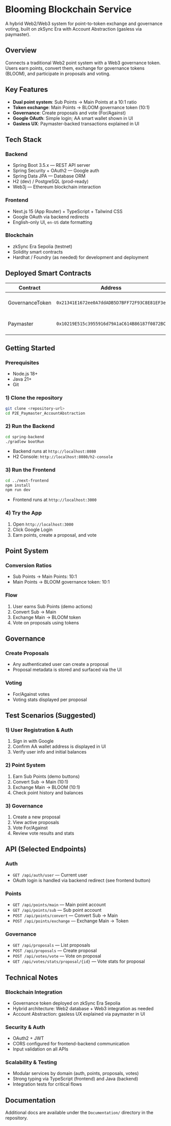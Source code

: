 # Blooming Blockchain Service

A hybrid Web2/Web3 system for point-to-token exchange and governance voting, built on zkSync Era with Account Abstraction (gasless via paymaster).

## Overview
Connects a traditional Web2 point system with a Web3 governance token. Users earn points, convert them, exchange for governance tokens (BLOOM), and participate in proposals and voting.

## Key Features
- **Dual point system**: Sub Points → Main Points at a 10:1 ratio
- **Token exchange**: Main Points → BLOOM governance token (10:1)
- **Governance**: Create proposals and vote (For/Against)
- **Google OAuth**: Simple login; AA smart wallet shown in UI
- **Gasless UX**: Paymaster-backed transactions explained in UI

## Tech Stack

### Backend
- Spring Boot 3.5.x — REST API server
- Spring Security + OAuth2 — Google auth
- Spring Data JPA — Database ORM
- H2 (dev) / PostgreSQL (prod-ready)
- Web3j — Ethereum blockchain interaction

### Frontend
- Next.js 15 (App Router) + TypeScript + Tailwind CSS
- Google OAuth via backend redirects
- English-only UI, `en-US` date formatting

### Blockchain
- zkSync Era Sepolia (testnet)
- Solidity smart contracts
- Hardhat / Foundry (as needed) for development and deployment

## Deployed Smart Contracts

| Contract        | Address                                      | Network            |
|-----------------|----------------------------------------------|--------------------|
| GovernanceToken | `0x21341E1672ee0A7ddADB5D7BFF72F93C8E81EF3e` | zkSync Era Sepolia |
| Paymaster       | `0x10219E515c3955916d79A1aC614B86187f0872BC` | zkSync Era Sepolia |

## Getting Started

### Prerequisites
- Node.js 18+
- Java 21+
- Git

### 1) Clone the repository
```bash
git clone <repository-url>
cd P2E_Paymaster_AccountAbstraction
```

### 2) Run the Backend
```bash
cd spring-backend
./gradlew bootRun
```
- Backend runs at `http://localhost:8080`
- H2 Console: `http://localhost:8080/h2-console`

### 3) Run the Frontend
```bash
cd ../next-frontend
npm install
npm run dev
```
- Frontend runs at `http://localhost:3000`

### 4) Try the App
1. Open `http://localhost:3000`
2. Click Google Login
3. Earn points, create a proposal, and vote

## Point System

### Conversion Ratios
- Sub Points → Main Points: 10:1
- Main Points → BLOOM governance token: 10:1

### Flow
1. User earns Sub Points (demo actions)
2. Convert Sub → Main
3. Exchange Main → BLOOM token
4. Vote on proposals using tokens

## Governance

### Create Proposals
- Any authenticated user can create a proposal
- Proposal metadata is stored and surfaced via the UI

### Voting
- For/Against votes
- Voting stats displayed per proposal

## Test Scenarios (Suggested)

### 1) User Registration & Auth
1. Sign in with Google
2. Confirm AA wallet address is displayed in UI
3. Verify user info and initial balances

### 2) Point System
1. Earn Sub Points (demo buttons)
2. Convert Sub → Main (10:1)
3. Exchange Main → BLOOM (10:1)
4. Check point history and balances

### 3) Governance
1. Create a new proposal
2. View active proposals
3. Vote For/Against
4. Review vote results and stats

## API (Selected Endpoints)

### Auth
- `GET /api/auth/user` — Current user
- OAuth login is handled via backend redirect (see frontend button)

### Points
- `GET /api/points/main` — Main point account
- `GET /api/points/sub` — Sub point account
- `POST /api/points/convert` — Convert Sub → Main
- `POST /api/points/exchange` — Exchange Main → Token

### Governance
- `GET /api/proposals` — List proposals
- `POST /api/proposals` — Create proposal
- `POST /api/votes/vote` — Vote on proposal
- `GET /api/votes/stats/proposal/{id}` — Vote stats for proposal

## Technical Notes

### Blockchain Integration
- Governance token deployed on zkSync Era Sepolia
- Hybrid architecture: Web2 database + Web3 integration as needed
- Account Abstraction: gasless UX explained via paymaster in UI

### Security & Auth
- OAuth2 + JWT
- CORS configured for frontend-backend communication
- Input validation on all APIs

### Scalability & Testing
- Modular services by domain (auth, points, proposals, votes)
- Strong typing via TypeScript (frontend) and Java (backend)
- Integration tests for critical flows

## Documentation
Additional docs are available under the `Documentation/` directory in the repository.
